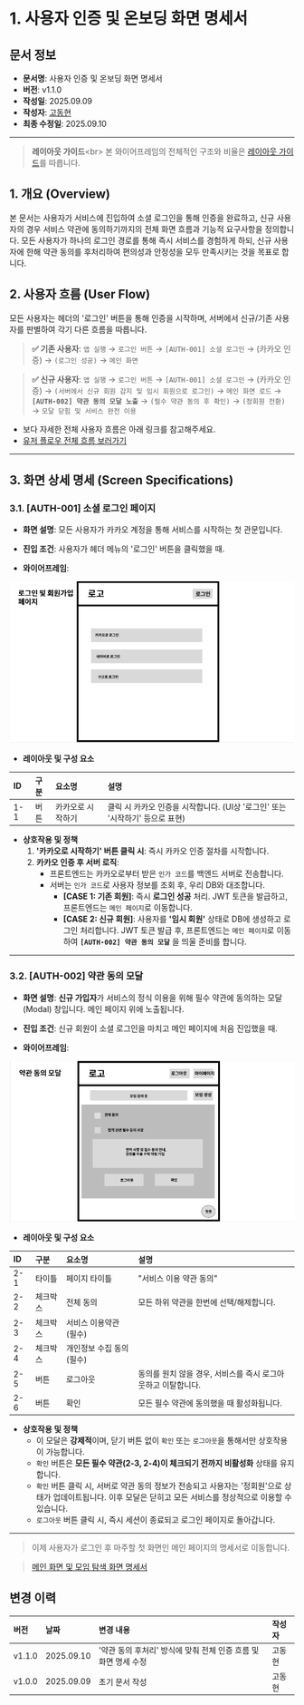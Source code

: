 # 1\. 사용자 인증 및 온보딩 화면 명세서

## 문서 정보

- **문서명**: 사용자 인증 및 온보딩 화면 명세서
- **버전**: v1.1.0
- **작성일**: 2025.09.09
- **작성자**: [고동현](https://github.com/rhehdgus8831)
- **최종 수정일**: 2025.09.10

-----

> **레이아웃 가이드**\<br\>
> 본 와이어프레임의 전체적인 구조와 비율은 [레이아웃 가이드](wireframe-layout-giude.md)를 따릅니다.

## 1\. 개요 (Overview)

본 문서는 사용자가 서비스에 진입하여 소셜 로그인을 통해 인증을 완료하고, 신규 사용자의 경우 서비스 약관에 동의하기까지의 전체 화면 흐름과 기능적 요구사항을 정의합니다. 모든 사용자가 하나의 로그인 경로를 통해 즉시 서비스를 경험하게 하되, 신규 사용자에 한해 약관 동의를 후처리하여 편의성과 안정성을 모두 만족시키는 것을 목표로 합니다.

## 2\. 사용자 흐름 (User Flow)

모든 사용자는 헤더의 '로그인' 버튼을 통해 인증을 시작하며, 서버에서 신규/기존 사용자를 판별하여 각기 다른 흐름을 따릅니다.

> **✅ 기존 사용자**: `앱 실행` → `로그인 버튼` → `[AUTH-001] 소셜 로그인` → (카카오 인증) → `(로그인 성공)` → `메인 화면`

> **✅ 신규 사용자**: `앱 실행` → `로그인 버튼` → `[AUTH-001] 소셜 로그인` → (카카오 인증) → `(서버에서 신규 회원 감지 및 임시 회원으로 로그인)` → `메인 화면 로드` → **`[AUTH-002] 약관 동의 모달 노출`** → `(필수 약관 동의 후 확인)` → `(정회원 전환)` → `모달 닫힘 및 서비스 완전 이용`

- 보다 자세한 전체 사용자 흐름은 아래 링크를 참고해주세요.
- [유저 플로우 전체 흐름 보러가기](../user-flow/userFlow.md)

-----

## 3\. 화면 상세 명세 (Screen Specifications)

### 3.1. [AUTH-001] 소셜 로그인 페이지

- **화면 설명**: 모든 사용자가 카카오 계정을 통해 서비스를 시작하는 첫 관문입니다.

- **진입 조건**: 사용자가 헤더 메뉴의 '로그인' 버튼을 클릭했을 때.

- **와이어프레임**:

![로그인 페이지](../assets/img/wireframe/wireframe-auth-01-20250909.png)

- **레이아웃 및 구성 요소**

| ID | 구분 | 요소명 | 설명 |
| :--- | :--- | :--- | :--- |
| 1-1 | 버튼 | 카카오로 시작하기 | 클릭 시 카카오 인증을 시작합니다. (UI상 '로그인' 또는 '시작하기' 등으로 표현) |

- **상호작용 및 정책**
    1.  **'카카오로 시작하기' 버튼 클릭 시**: 즉시 카카오 인증 절차를 시작합니다.
    2.  **카카오 인증 후 서버 로직**:
        - 프론트엔드는 카카오로부터 받은 `인가 코드`를 백엔드 서버로 전송합니다.
        - 서버는 `인가 코드`로 사용자 정보를 조회 후, 우리 DB와 대조합니다.
            - **[CASE 1: 기존 회원]**: 즉시 **로그인 성공** 처리. JWT 토큰을 발급하고, 프론트엔드는 `메인 페이지`로 이동합니다.
            - **[CASE 2: 신규 회원]**: 사용자를 **'임시 회원'** 상태로 DB에 생성하고 로그인 처리합니다. JWT 토큰 발급 후, 프론트엔드는 `메인 페이지`로 이동하여 **`[AUTH-002] 약관 동의 모달`** 을 띄울 준비를 합니다.

-----

### 3.2. [AUTH-002] 약관 동의 모달

- **화면 설명**: **신규 가입자**가 서비스의 정식 이용을 위해 필수 약관에 동의하는 모달(Modal) 창입니다. 메인 페이지 위에 노출됩니다.

- **진입 조건**: 신규 회원이 소셜 로그인을 마치고 메인 페이지에 처음 진입했을 때.

- **와이어프레임**:

![약관동의 모달](../assets/img/wireframe/wireframe-auth-02-20250909.png)

- **레이아웃 및 구성 요소**

| ID | 구분 | 요소명 | 설명 |
| :--- | :--- | :--- | :--- |
| 2-1 | 타이틀 | 페이지 타이틀 | "서비스 이용 약관 동의" |
| 2-2 | 체크박스 | 전체 동의 | 모든 하위 약관을 한번에 선택/해제합니다. |
| 2-3 | 체크박스 | 서비스 이용약관 (필수) | |
| 2-4 | 체크박스 | 개인정보 수집 동의 (필수) | |
| 2-5 | 버튼 | 로그아웃 | 동의를 원치 않을 경우, 서비스를 즉시 로그아웃하고 이탈합니다. |
| 2-6 | 버튼 | 확인 | 모든 필수 약관에 동의했을 때 활성화됩니다. |

- **상호작용 및 정책**
    - 이 모달은 **강제적**이며, 닫기 버튼 없이 `확인` 또는 `로그아웃`을 통해서만 상호작용이 가능합니다.
    - `확인` 버튼은 **모든 필수 약관(2-3, 2-4)이 체크되기 전까지 비활성화** 상태를 유지합니다.
    - `확인` 버튼 클릭 시, 서버로 약관 동의 정보가 전송되고 사용자는 '정회원'으로 상태가 업데이트됩니다. 이후 모달은 닫히고 모든 서비스를 정상적으로 이용할 수 있습니다.
    - `로그아웃` 버튼 클릭 시, 즉시 세션이 종료되고 로그인 페이지로 돌아갑니다.

-----

> 이제 사용자가 로그인 후 마주할 첫 화면인 메인 페이지의 명세서로 이동합니다.<br>

> [메인 화면 및 모임 탐색 화면 명세서](wireframe-main-page.md)



## 변경 이력

| 버전 | 날짜 | 변경 내용 | 작성자 |
| :--- | :--- | :--- | :--- |
| v1.1.0 | 2025.09.10 | '약관 동의 후처리' 방식에 맞춰 전체 인증 흐름 및 화면 명세 수정 | 고동현 |
| v1.0.0 | 2025.09.09 | 초기 문서 작성 | 고동현 |